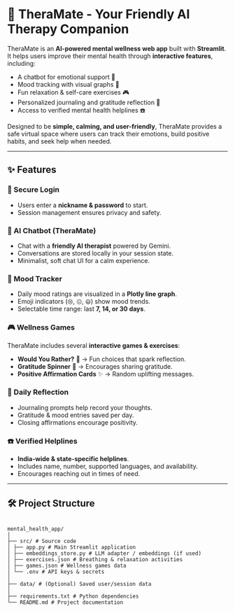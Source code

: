 # 🌱 TheraMate - Your Friendly AI Therapy Companion

TheraMate is an **AI-powered mental wellness web app** built with **Streamlit**.  
It helps users improve their mental health through **interactive features**, including:  
- A chatbot for emotional support 🤖  
- Mood tracking with visual graphs 🌈  
- Fun relaxation & self-care exercises 🎮  
- Personalized journaling and gratitude reflection 📓  
- Access to verified mental health helplines ☎️  

Designed to be **simple, calming, and user-friendly**, TheraMate provides a safe virtual space where users can track their emotions, build positive habits, and seek help when needed.  

---

## ✨ Features

### 🔐 Secure Login
- Users enter a **nickname & password** to start.  
- Session management ensures privacy and safety.  

### 💬 AI Chatbot (TheraMate)
- Chat with a **friendly AI therapist** powered by Gemini.  
- Conversations are stored locally in your session state.  
- Minimalist, soft chat UI for a calm experience.  

### 🌈 Mood Tracker
- Daily mood ratings are visualized in a **Plotly line graph**.  
- Emoji indicators (`😢`, `😐`, `😄`) show mood trends.  
- Selectable time range: last **7, 14, or 30 days**.  

### 🎮 Wellness Games
TheraMate includes several **interactive games & exercises**:
- **Would You Rather?** 🤔 → Fun choices that spark reflection.  
- **Gratitude Spinner** 🌸 → Encourages sharing gratitude. 
- **Positive Affirmation Cards** ✨ → Random uplifting messages.  

### 📝 Daily Reflection
- Journaling prompts help record your thoughts.  
- Gratitude & mood entries saved per day.  
- Closing affirmations encourage positivity.  

### ☎️ Verified Helplines
- **India-wide & state-specific helplines**.  
- Includes name, number, supported languages, and availability.  
- Encourages reaching out in times of need.  

---

## 🛠️ Project Structure
~~~

mental_health_app/
│
├── src/ # Source code
│ ├── app.py # Main Streamlit application
│ ├── embeddings_store.py # LLM adapter / embeddings (if used)
│ ├── exercises.json # Breathing & relaxation activities
│ ├── games.json # Wellness games data
│ └── .env # API keys & secrets
│
├── data/ # (Optional) Saved user/session data
│
├── requirements.txt # Python dependencies
└── README.md # Project documentation

~~~

